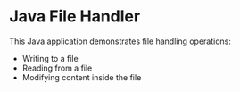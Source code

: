 # Java File Handler

This Java application demonstrates file handling operations:
- Writing to a file
- Reading from a file
- Modifying content inside the file
